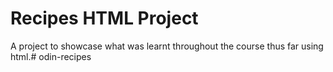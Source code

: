 # Recipes HTML Project

A project to showcase what was learnt throughout the course thus far using html.# odin-recipes

